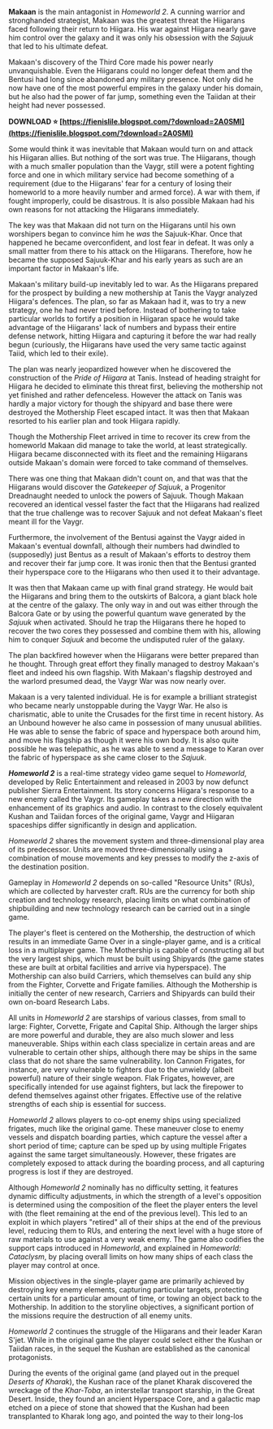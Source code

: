 
 
**Makaan** is the main antagonist in *Homeworld 2*. A cunning warrior and stronghanded strategist, Makaan was the greatest threat the Hiigarans faced following their return to Hiigara. His war against Hiigara nearly gave him control over the galaxy and it was only his obsession with the *Sajuuk* that led to his ultimate defeat.
 
Makaan's discovery of the Third Core made his power nearly unvanquishable. Even the Hiigarans could no longer defeat them and the Bentusi had long since abandoned any military presence. Not only did he now have one of the most powerful empires in the galaxy under his domain, but he also had the power of far jump, something even the Taiidan at their height had never possessed.
 
**DOWNLOAD ⭐ [https://fienislile.blogspot.com/?download=2A0SMI](https://fienislile.blogspot.com/?download=2A0SMI)**


 
Some would think it was inevitable that Makaan would turn on and attack his Hiigaran allies. But nothing of the sort was true. The Hiigarans, though with a much smaller population than the Vaygr, still were a potent fighting force and one in which military service had become something of a requirement (due to the Hiigarans' fear for a century of losing their homeworld to a more heavily number and armed force). A war with them, if fought improperly, could be disastrous. It is also possible Makaan had his own reasons for not attacking the Hiigarans immediately.
 
The key was that Makaan did not turn on the Hiigarans until his own worshipers began to convince him he *was* the Sajuuk-Khar. Once that happened he became overconfident, and lost fear in defeat. It was only a small matter from there to his attack on the Hiigarans. Therefore, how he became the supposed Sajuuk-Khar and his early years as such are an important factor in Makaan's life.
 
Makaan's military build-up inevitably led to war. As the Hiigarans prepared for the prospect by building a new mothership at Tanis the Vaygr analyzed Hiigara's defences. The plan, so far as Makaan had it, was to try a new strategy, one he had never tried before. Instead of bothering to take particular worlds to fortify a position in Hiigaran space he would take advantage of the Hiigarans' lack of numbers and bypass their entire defense network, hitting Hiigara and capturing it before the war had really begun (curiously, the Hiigarans have used the very same tactic against Taiid, which led to their exile).
 
The plan was nearly jeopardized however when he discovered the construction of the *Pride of Hiigara* at Tanis. Instead of heading straight for Hiigara he decided to eliminate this threat first, believing the mothership not yet finished and rather defenceless. However the attack on Tanis was hardly a major victory for though the shipyard and base there were destroyed the Mothership Fleet escaped intact. It was then that Makaan resorted to his earlier plan and took Hiigara rapidly.
 
Though the Mothership Fleet arrived in time to recover its crew from the homeworld Makaan did manage to take the world, at least strategically. Hiigara became disconnected with its fleet and the remaining Hiigarans outside Makaan's domain were forced to take command of themselves.
 
There was one thing that Makaan didn't count on, and that was that the Hiigarans would discover the *Gatekeeper of Sajuuk*, a Progenitor Dreadnaught needed to unlock the powers of Sajuuk. Though Makaan recovered an identical vessel faster the fact that the Hiigarans had realized that the true challenge was to recover Sajuuk and not defeat Makaan's fleet meant ill for the Vaygr.

Furthermore, the involvement of the Bentusi against the Vaygr aided in Makaan's eventual downfall, although their numbers had dwindled to (supposedly) just Bentus as a result of Makaan's efforts to destroy them and recover their far jump core. It was ironic then that the Bentusi granted their hyperspace core to the Hiigarans who then used it to their advantage.
 
It was then that Makaan came up with final grand strategy. He would bait the Hiigarans and bring them to the outskirts of Balcora, a giant black hole at the centre of the galaxy. The only way in and out was either through the Balcora Gate or by using the powerful quantum wave generated by the *Sajuuk* when activated. Should he trap the Hiigarans there he hoped to recover the two cores they possessed and combine them with his, allowing him to conquer *Sajuuk* and become the undisputed ruler of the galaxy.
 
The plan backfired however when the Hiigarans were better prepared than he thought. Through great effort they finally managed to destroy Makaan's fleet and indeed his own flagship. With Makaan's flagship destroyed and the warlord presumed dead, the Vaygr War was now nearly over.
 
Makaan is a very talented individual. He is for example a brilliant strategist who became nearly unstoppable during the Vaygr War. He also is charismatic, able to unite the Crusades for the first time in recent history. As an Unbound however he also came in possession of many unusual abilities. He was able to sense the fabric of space and hyperspace both around him, and move his flagship as though it were his own body. It is also quite possible he was telepathic, as he was able to send a message to Karan over the fabric of hyperspace as she came closer to the *Sajuuk*.
 
***Homeworld 2*** is a real-time strategy video game sequel to *Homeworld*, developed by Relic Entertainment and released in 2003 by now defunct publisher Sierra Entertainment. Its story concerns Hiigara's response to a new enemy called the Vaygr. Its gameplay takes a new direction with the enhancement of its graphics and audio. In contrast to the closely equivalent Kushan and Taiidan forces of the original game, Vaygr and Hiigaran spaceships differ significantly in design and application.
 
*Homeworld 2* shares the movement system and three-dimensional play area of its predecessor. Units are moved three-dimensionally using a combination of mouse movements and key presses to modify the z-axis of the destination position.
 
Gameplay in *Homeworld 2* depends on so-called "Resource Units" (RUs), which are collected by harvester craft. RUs are the currency for both ship creation and technology research, placing limits on what combination of shipbuilding and new technology research can be carried out in a single game.
 
The player's fleet is centered on the Mothership, the destruction of which results in an immediate Game Over in a single-player game, and is a critical loss in a multiplayer game. The Mothership is capable of constructing all but the very largest ships, which must be built using Shipyards (the game states these are built at orbital facilities and arrive via hyperspace). The Mothership can also build Carriers, which themselves can build any ship from the Fighter, Corvette and Frigate families. Although the Mothership is initially the center of new research, Carriers and Shipyards can build their own on-board Research Labs.
 
All units in *Homeworld 2* are starships of various classes, from small to large: Fighter, Corvette, Frigate and Capital Ship. Although the larger ships are more powerful and durable, they are also much slower and less maneuverable. Ships within each class specialize in certain areas and are vulnerable to certain other ships, although there may be ships in the same class that do not share the same vulnerability. Ion Cannon Frigates, for instance, are very vulnerable to fighters due to the unwieldy (albeit powerful) nature of their single weapon. Flak Frigates, however, are specifically intended for use against fighters, but lack the firepower to defend themselves against other frigates. Effective use of the relative strengths of each ship is essential for success.
 
*Homeworld 2* allows players to co-opt enemy ships using specialized frigates, much like the original game. These maneuver close to enemy vessels and dispatch boarding parties, which capture the vessel after a short period of time; capture can be sped up by using multiple Frigates against the same target simultaneously. However, these frigates are completely exposed to attack during the boarding process, and all capturing progress is lost if they are destroyed.
 
Although *Homeworld 2* nominally has no difficulty setting, it features dynamic difficulty adjustments, in which the strength of a level's opposition is determined using the composition of the fleet the player enters the level with (the fleet remaining at the end of the previous level). This led to an exploit in which players "retired" all of their ships at the end of the previous level, reducing them to RUs, and entering the next level with a huge store of raw materials to use against a very weak enemy. The game also codifies the support caps introduced in *Homeworld*, and explained in *Homeworld: Cataclysm*, by placing overall limits on how many ships of each class the player may control at once.
 
Mission objectives in the single-player game are primarily achieved by destroying key enemy elements, capturing particular targets, protecting certain units for a particular amount of time, or towing an object back to the Mothership. In addition to the storyline objectives, a significant portion of the missions require the destruction of all enemy units.
 
*Homeworld 2* continues the struggle of the Hiigarans and their leader Karan S'jet. While in the original game the player could select either the Kushan or Taiidan races, in the sequel the Kushan are established as the canonical protagonists.
 
During the events of the original game (and played out in the prequel *Deserts of Kharak*), the Kushan race of the planet Kharak discovered the wreckage of the *Khar-Toba*, an interstellar transport starship, in the Great Desert. Inside, they found an ancient Hyperspace Core, and a galactic map etched on a piece of stone that showed that the Kushan had been transplanted to Kharak long ago, and pointed the way to their long-los
